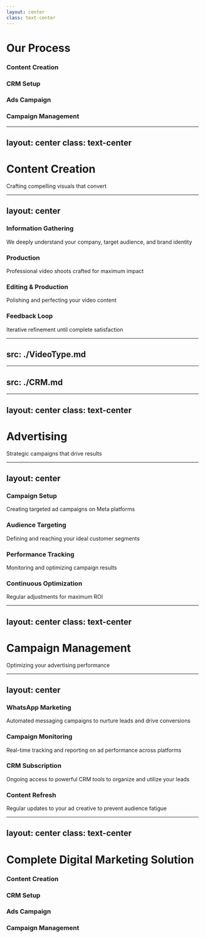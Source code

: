 ```yaml
---
layout: center
class: text-center
---
```


# Our Process

<div class="process-summary">
  <div class="process-flow">
    <div v-click="1" class="process-step-summary">
      <div class="step-icon content-icon">
        <lucide-video class="w-8 h-8" />
      </div>
      <h3>Content Creation</h3>
    </div>
    <div v-click="2" class="process-arrow">
      <lucide-arrow-right class="w-8 h-8 text-white/50" />
    </div>
    <div v-click="2" class="process-step-summary">
      <div class="step-icon crm-icon">
        <lucide-layout-dashboard class="w-8 h-8" />
      </div>
      <h3>CRM Setup</h3>
    </div>
    <div v-click="3" class="process-arrow">
      <lucide-arrow-right class="w-8 h-8 text-white/50" />
    </div>
    <div v-click="3" class="process-step-summary">
      <div class="step-icon ads-icon">
        <lucide-megaphone class="w-8 h-8" />
      </div>
      <h3>Ads Campaign</h3>
    </div>
    <div v-click="4" class="process-arrow">
      <lucide-arrow-right class="w-8 h-8 text-white/50" />
    </div>
    <div v-click="4" class="process-step-summary">
      <div class="step-icon leads-icon">
        <lucide-gauge class="w-8 h-8" />
      </div>
      <h3>Campaign Management</h3>
    </div>
  </div>
</div>

<style>
.process-summary {
  @apply flex flex-col items-center gap-12 max-w-4xl mx-auto mt-8;
}

.process-flow {
  @apply flex items-center justify-between gap-4;
}

.process-step-summary {
  @apply flex flex-col items-center gap-2;
}

.process-step-summary h3 {
  @apply text-xl font-bold;
}

.step-icon {
  @apply w-16 h-16 rounded-full flex items-center justify-center border-2;
}

.content-icon {
  @apply bg-blue-950/40 border-blue-500 text-blue-500;
}

.crm-icon {
  @apply bg-green-950/40 border-green-500 text-green-500;
}

.ads-icon {
  @apply bg-yellow-950/40 border-yellow-500 text-yellow-500;
}

.leads-icon {
  @apply bg-red-950/40 border-red-500 text-red-500;
}

.process-step-summary h3 {
  @apply font-bold;
}

.process-step-summary:nth-child(1) h3 {
  @apply text-blue-500;
}

.process-step-summary:nth-child(3) h3 {
  @apply text-green-500;
}

.process-step-summary:nth-child(5) h3 {
  @apply text-yellow-500;
}

.process-step-summary:nth-child(7) h3 {
  @apply text-red-500;
}
</style>

---
layout: center
class: text-center
---

<div class="process-header content-header">
  <div class="header-icon">
    <lucide-video class="w-10 h-10" />
  </div>
  <h1>Content Creation</h1>
  <p class="header-description">Crafting compelling visuals that convert</p>
</div>

<style>
.process-header {
  @apply flex flex-col items-center mb-8;
}

.header-icon {
  @apply w-20 h-20 rounded-full flex items-center justify-center border-2 mb-4;
}

.content-header .header-icon {
  @apply bg-blue-950/40 border-blue-500 text-blue-500;
}

.content-header h1 {
  @apply text-3xl font-bold text-blue-500 mb-2;
}

.header-description {
  @apply text-lg text-zinc-400;
}
</style>

---
layout: center
---

<div class="grid grid-cols-2 gap-8">
  <div
    class="bg-zinc-500/10 rounded-lg p-6 transform transition duration-500 hover:scale-105"
  >
    <div class="flex gap-4 mb-4">
      <lucide-message-square class="w-6 h-6 text-blue-500" />
      <h3 class="text-xl font-bold">Information Gathering</h3>
    </div>
    <p class="text-zinc-300">We deeply understand your company, target audience, and brand identity</p>
  </div>

  <div
    v-click
    class="bg-zinc-500/10 rounded-lg p-6 transform transition duration-500 hover:scale-105"
  >
    <div class="flex items-center gap-4 mb-4">
      <lucide-video class="w-6 h-6 text-blue-500" />
      <h3 class="text-xl font-bold">Production</h3>
    </div>
    <p class="text-zinc-300">Professional video shoots crafted for maximum impact</p>
  </div>

  <div
    v-click
    class="bg-zinc-500/10 rounded-lg p-6 transform transition duration-500 hover:scale-105"
  >
    <div class="flex items-center gap-4 mb-4">
      <lucide-edit class="w-6 h-6 text-blue-500" />
      <h3 class="text-xl font-bold">Editing & Production</h3>
    </div>
    <p class="text-zinc-300">Polishing and perfecting your video content</p>
  </div>

  <div
    v-click
    class="bg-zinc-500/10 rounded-lg p-6 transform transition duration-500 hover:scale-105"
  >
    <div class="flex items-center gap-4 mb-4">
      <lucide-check-circle class="w-6 h-6 text-blue-500" />
      <h3 class="text-xl font-bold">Feedback Loop</h3>
    </div>
    <p class="text-zinc-300">Iterative refinement until complete satisfaction</p>
  </div>
</div>


---
src: ./VideoType.md
---

---
src: ./CRM.md
---

---
layout: center
class: text-center
---

<div class="process-header ads-header">
  <div class="header-icon">
    <lucide-megaphone class="w-10 h-10" />
  </div>
  <h1>Advertising</h1>
  <p class="header-description">Strategic campaigns that drive results</p>
</div>

<style>
.process-header {
  @apply flex flex-col items-center mb-8;
}

.header-icon {
  @apply w-20 h-20 rounded-full flex items-center justify-center border-2 mb-4;
}

.ads-header .header-icon {
  @apply bg-yellow-950/40 border-yellow-500 text-yellow-500;
}

.ads-header h1 {
  @apply text-3xl font-bold text-yellow-500 mb-2;
}
</style>

---
layout: center
---

<div class="grid grid-cols-2 gap-8">
  <div
    class="bg-zinc-500/10 rounded-lg p-6 transform transition duration-500 hover:scale-105"
  >
    <div class="flex items-center gap-4 mb-4">
      <lucide-layout-dashboard class="w-6 h-6 text-yellow-500" />
      <h3 class="text-xl font-bold">Campaign Setup</h3>
    </div>
    <p class="text-zinc-300">Creating targeted ad campaigns on Meta platforms</p>
  </div>

  <div
    v-click
    class="bg-zinc-500/10 rounded-lg p-6 transform transition duration-500 hover:scale-105"
  >
    <div class="flex items-center gap-4 mb-4">
      <lucide-target class="w-6 h-6 text-yellow-500" />
      <h3 class="text-xl font-bold">Audience Targeting</h3>
    </div>
    <p class="text-zinc-300">Defining and reaching your ideal customer segments</p>
  </div>

  <div
    v-click
    class="bg-zinc-500/10 rounded-lg p-6 transform transition duration-500 hover:scale-105"
  >
    <div class="flex items-center gap-4 mb-4">
      <lucide-bar-chart class="w-6 h-6 text-yellow-500" />
      <h3 class="text-xl font-bold">Performance Tracking</h3>
    </div>
    <p class="text-zinc-300">Monitoring and optimizing campaign results</p>
  </div>

  <div
    v-click
    class="bg-zinc-500/10 rounded-lg p-6 transform transition duration-500 hover:scale-105"
  >
    <div class="flex items-center gap-4 mb-4">
      <lucide-refresh-cw class="w-6 h-6 text-yellow-500" />
      <h3 class="text-xl font-bold">Continuous Optimization</h3>
    </div>
    <p class="text-zinc-300">Regular adjustments for maximum ROI</p>
  </div>
</div>


---
layout: center
class: text-center
---

<div class="process-header leads-header">
  <div class="header-icon">
    <lucide-gauge class="w-10 h-10" />
  </div>
  <h1>Campaign Management</h1>
  <p class="header-description">Optimizing your advertising performance</p>
</div>

<style>
.process-header {
  @apply flex flex-col items-center mb-8;
}
.header-icon {
  @apply w-20 h-20 rounded-full flex items-center justify-center border-2 mb-4;
}
.leads-header .header-icon {
  @apply bg-red-950/40 border-red-500 text-red-500;
}
.leads-header h1 {
  @apply text-3xl font-bold text-red-500 mb-2;
}
</style>

---
layout: center
---

<div class="grid grid-cols-2 gap-8">
  <div
    class="bg-zinc-500/10 rounded-lg p-6 transform transition duration-500 hover:scale-105"
  >
    <div class="flex items-center gap-4 mb-4">
      <lucide-message-square class="w-6 h-6 text-red-500" />
      <h3 class="text-xl font-bold">WhatsApp Marketing</h3>
    </div>
    <p class="text-zinc-300">Automated messaging campaigns to nurture leads and drive conversions</p>
  </div>
  <div
    v-click
    class="bg-zinc-500/10 rounded-lg p-6 transform transition duration-500 hover:scale-105"
  >
    <div class="flex items-center gap-4 mb-4">
      <lucide-activity class="w-6 h-6 text-red-500" />
      <h3 class="text-xl font-bold">Campaign Monitoring</h3>
    </div>
    <p class="text-zinc-300">Real-time tracking and reporting on ad performance across platforms</p>
  </div>
  <div
    v-click
    class="bg-zinc-500/10 rounded-lg p-6 transform transition duration-500 hover:scale-105"
  >
    <div class="flex items-center gap-4 mb-4">
      <lucide-database class="w-6 h-6 text-red-500" />
      <h3 class="text-xl font-bold">CRM Subscription</h3>
    </div>
    <p class="text-zinc-300">Ongoing access to powerful CRM tools to organize and utilize your leads</p>
  </div>
  <div
    v-click
    class="bg-zinc-500/10 rounded-lg p-6 transform transition duration-500 hover:scale-105"
  >
    <div class="flex items-center gap-4 mb-4">
      <lucide-refresh-cw class="w-6 h-6 text-red-500" />
      <h3 class="text-xl font-bold">Content Refresh</h3>
    </div>
    <p class="text-zinc-300">Regular updates to your ad creative to prevent audience fatigue</p>
  </div>
</div>

---
layout: center
class: text-center
---

# Complete Digital Marketing Solution

<div class="process-summary">
  <div class="process-flow">
    <div class="process-step-summary">
      <div class="step-icon content-icon">
        <lucide-video class="w-8 h-8" />
      </div>
      <h3>Content Creation</h3>
    </div>
    <div class="process-arrow">
      <lucide-arrow-right class="w-8 h-8 text-white/50" />
    </div>
    <div class="process-step-summary">
      <div class="step-icon crm-icon">
        <lucide-layout-dashboard class="w-8 h-8" />
      </div>
      <h3>CRM Setup</h3>
    </div>
    <div class="process-arrow">
      <lucide-arrow-right class="w-8 h-8 text-white/50" />
    </div>
    <div class="process-step-summary">
      <div class="step-icon ads-icon">
        <lucide-megaphone class="w-8 h-8" />
      </div>
      <h3>Ads Campaign</h3>
    </div>
    <div class="process-arrow">
      <lucide-arrow-right class="w-8 h-8 text-white/50" />
    </div>
    <div class="process-step-summary">
      <div class="step-icon leads-icon">
        <lucide-gauge class="w-10 h-10" />
      </div>
      <h3>Campaign Management</h3>
    </div>
  </div>
</div>

<style>
.process-summary {
  @apply flex flex-col items-center gap-12 max-w-4xl mx-auto mt-8;
}

.process-flow {
  @apply flex items-center justify-between gap-4;
}

.process-step-summary {
  @apply flex flex-col items-center gap-2;
}

.step-icon {
  @apply w-16 h-16 rounded-full flex items-center justify-center border-2;
}

.content-icon {
  @apply bg-blue-950/40 border-blue-500 text-blue-500;
}

.crm-icon {
  @apply bg-green-950/40 border-green-500 text-green-500;
}

.ads-icon {
  @apply bg-yellow-950/40 border-yellow-500 text-yellow-500;
}

.leads-icon {
  @apply bg-red-950/40 border-red-500 text-red-500;
}

.process-step-summary h3 {
  @apply font-bold text-base;
}

.process-step-summary:nth-child(1) h3 {
  @apply text-blue-500;
}

.process-step-summary:nth-child(3) h3 {
  @apply text-green-500;
}

.process-step-summary:nth-child(5) h3 {
  @apply text-yellow-500;
}

.process-step-summary:nth-child(7) h3 {
  @apply text-red-500;
}

.final-message {
  @apply text-center bg-gradient-to-r from-blue-900/20 via-purple-900/20 to-red-900/20 p-8 rounded-xl border border-zinc-700/50;
}

.final-message h2 {
  @apply text-2xl font-bold bg-gradient-to-r from-blue-400 via-purple-400 to-red-400 bg-clip-text text-transparent mb-2;
}

.final-message p {
  @apply text-zinc-300;
}
</style>
